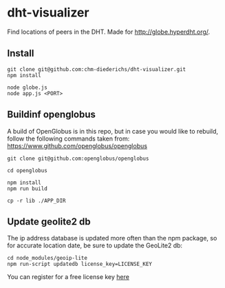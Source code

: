 # dht-visualizer

Find locations of peers in the DHT. Made for http://globe.hyperdht.org/.

## Install
```
git clone git@github.com:chm-diederichs/dht-visualizer.git
npm install

node globe.js
node app.js <PORT>
```

## Buildinf openglobus

A build of OpenGlobus is in this repo, but in case you would like to rebuild, follow the following commands taken from: https://www.github.com/openglobus/openglobus

```
git clone git@github.com:openglobus/openglobus

cd openglobus

npm install
npm run build

cp -r lib ./APP_DIR
```

## Update geolite2 db

The ip address database is updated more often than the npm package, so for accurate location date, be sure to update the GeoLite2 db:

```
cd node_modules/geoip-lite
npm run-script updatedb license_key=LICENSE_KEY
```
You can register for a free license key [here](https://www.maxmind.com/en/geolite2/signup)

